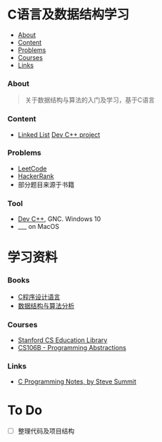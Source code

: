 C语言及数据结构学习
=======
   - [About](#about)
   - [Content](#content)
   - [Problems](#problems)
   - [Courses](#courses)
   - [Links](#links)

### About
> 关于数据结构与算法的入门及学习，基于C语言

### Content
- [Linked List](LinkedList/readme.md) [Dev C++ project](LinkedList/LinkeList.dev)

### Problems
- [LeetCode](https://leetcode.com/)
- [HackerRank](https://www.hackerrank.com/)
- 部分题目来源于书籍

### Tool
- [Dev C++](https://sourceforge.net/projects/orwelldevcpp/), GNC. Windows 10
- ___ on MacOS




学习资料
=====
### Books

 - [C程序设计语言](https://book.douban.com/subject/1139336/)
 - [数据结构与算法分析](https://www.douban.com/link2/?url=https%3A%2F%2Fbook.douban.com%2Fsubject%2F1139426%2F&query=%E6%95%B0%E6%8D%AE%E7%BB%93%E6%9E%84&cat_id=1001&type=search&pos=1)

### Courses

- [Stanford CS Education Library](http://cslibrary.stanford.edu/ ) 
- [CS106B - Programming Abstractions](https://see.stanford.edu/Course/CS106B/163)

### Links

- [C Programming Notes, by Steve Summit](http://www.eskimo.com/~scs/cclass/notes/top.html)

  
To Do
====
- [ ] 整理代码及项目结构
